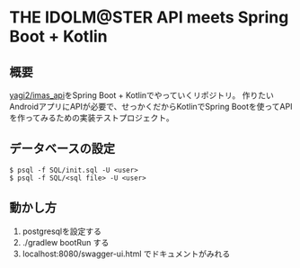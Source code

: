 #  THE IDOLM@STER API meets Spring Boot + Kotlin

## 概要
[yagi2/imas_api](https://github.com/yagi2/imas_api)をSpring Boot + Kotlinでやっていくリポジトリ。
作りたいAndroidアプリにAPIが必要で、せっかくだからKotlinでSpring Bootを使ってAPIを作ってみるための実装テストプロジェクト。

## データベースの設定
`$ psql -f SQL/init.sql -U <user>`  
`$ psql -f SQL/<sql file> -U <user>`

## 動かし方
1. postgresqlを設定する
2. ./gradlew bootRun する
3. localhost:8080/swagger-ui.html でドキュメントがみれる  